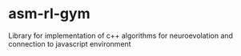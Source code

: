 # asm-rl-gym
Library for implementation of c++ algorithms for neuroevolation and connection to javascript environment
